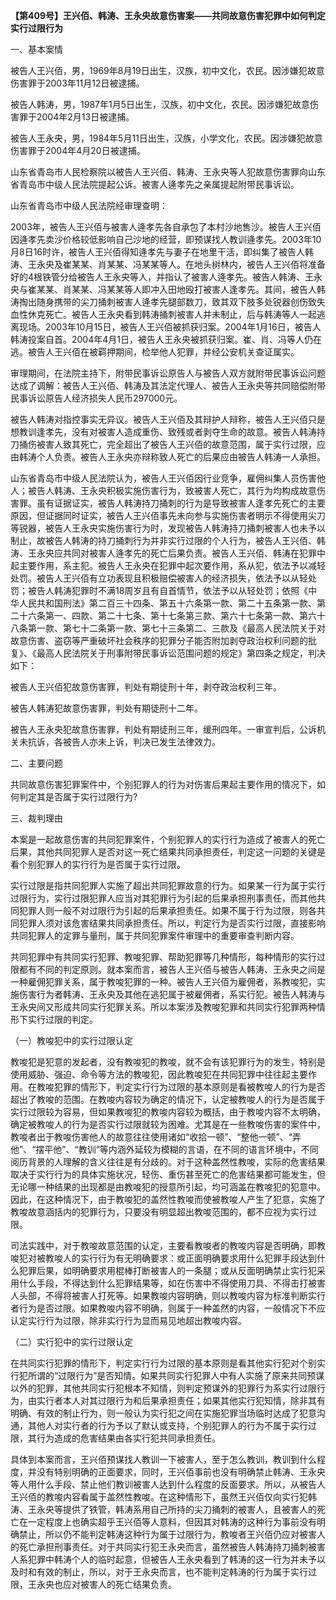**【第409号】王兴佰、韩涛、王永央故意伤害案——共同故意伤害犯罪中如何判定实行过限行为**

一、基本案情

被告人王兴佰，男，1969年8月19日出生，汉族，初中文化，农民。因涉嫌犯故意伤害罪于2003年11月12日被逮捕。

被告人韩涛，男，1987年1月5日出生，汉族，初中文化，农民。因涉嫌犯故意伤害罪于2004年2月13日被逮捕。

被告人王永央，男，1984年5月11日出生，汉族，小学文化，农民。因涉嫌犯故意伤害罪于2004年4月20日被逮捕。

山东省青岛市人民检察院以被告人王兴佰、韩涛、王永央等人犯故意伤害罪向山东省青岛市中级人民法院提起公诉。被害人逄孝先之亲属提起附带民事诉讼。

山东省青岛市中级人民法院经审理查明：

2003年，被告人王兴佰与被害人逄孝先各自承包了本村沙地售沙。被告人王兴佰因逄孝先卖沙价格较低影响自己沙地的经营，即预谋找人教训逄孝先。2003年10月8日16时许，被告人王兴佰得知逄孝先与妻子在地里干活，即纠集了被告人韩涛、王永央及崔某某、肖某某、冯某某等人。在地头树林内，被告人王兴佰将准备好的4根铁管分给被告人王永央等人，并指认了被害人逄孝先。被告人韩涛、王永央与崔某某、肖某某、冯某某等人即冲入田地殴打被害人逢孝先。其间，被告人韩涛掏出随身携带的尖刀捅刺被害人逄孝先腿部数刀，致其双下肢多处锐器创伤致失血性休克死亡。被告人王永央看到韩涛捅刺被害人并未制止，后与韩涛等人一起逃离现场。2003年10月15日，被告人王兴佰被抓获归案。2004年1月16日，被告人韩涛投案自首。2004年4月1日，被告人王永央被抓获归案。崔、肖、冯等人仍在逃。被告人王兴佰在被羁押期间，检举他人犯罪，并经公安机关查证属实。

审理期间，在法院主持下，附带民事诉讼原告人与被告人双方就附带民事诉讼问题达成了调解：被告人王兴佰、韩涛及其法定代理人、被告人王永央等共同赔偿附带民事诉讼原告人经济损失人民币297000元。

被告人韩涛对指控事实无异议。被告人王兴佰及其辩护人辩称，被告人王兴佰只是想教训逢孝先，没有对被害人造成重伤、致残或者剥夺生命的故意。被告人韩涛持刀捅伤被害人致其死亡，完全超出了被告人王兴佰的故意范围，属于实行过限，应由韩涛个人负责。被告人王永央亦辩称致人死亡的后果应由被告人韩涛一人承担。

山东省青岛市中级人民法院认为，被告人王兴佰因行业竞争，雇佣纠集人员伤害他人；被告人韩涛、王永央积极实施伤害行为，致被害人死亡，其行为均构成故意伤害罪。虽有证据证实，被告人韩涛持刀捅刺的行为是导致被害人逢孝先死亡的主要原因，但证据同时证实，被告人王兴佰事先未向参与实施伤害者明示不得使用尖刀等锐器，被告人王永央实施伤害行为时，发现被告人韩涛持刀捅刺被害人也未予以制止，故被告人韩涛的持刀捅刺行为并非实行过限的个人行为，被告人王兴佰、韩涛、王永央应共同对被害人逄孝先的死亡后果负责。被告人王兴佰、韩涛在犯罪中起主要作用，系主犯。被告人王永央在犯罪中起次要作用，系从犯，依法予以减轻处罚。被告人王兴佰有立功表现且积极赔偿被害人的经济损失，依法予以从轻处罚；被告人韩涛犯罪时不满18周岁且有自首情节，依法予以从轻处罚；依照《中华人民共和国刑法》第二百三十四条、第五十六条第一款、第二十五条第一款、第二十六条第一、四款、第二十七条、第十七条第三款、第六十七条第一款、第六十八条第一款、第七十二条第一款、第七十三条第二、三款及《最高人民法院关于对故意伤害、盗窃等严重破坏社会秩序的犯罪分子能否附加剥夺政治权利问题的批复》、《最高人民法院关于刑事附带民事诉讼范围问题的规定》第四条之规定，判决如下：

被告人王兴佰犯故意伤害罪，判处有期徒刑十年，剥夺政治权利三年。

被告人韩涛犯故意伤害罪，判处有期徒刑十二年。

被告人王永央犯故意伤害罪，判处有期徒刑三年，缓刑四年。一审宣判后，公诉机关未抗诉，各被告人亦未上诉，判决已发生法律效力。

二、主要问题

共同故意伤害犯罪案件中，个别犯罪人的行为对伤害后果起主要作用的情况下，如何判定其是否属于实行过限行为?

三、裁判理由

本案是一起故意伤害的共同犯罪案件，个别犯罪人的实行行为造成了被害人的死亡后果，其他共同犯罪人是否对这一死亡结果共同承担责任，判定这一问题的关键是看个别犯罪人的实行行为是否属于实行过限。

实行过限是指共同犯罪人实施了超出共同犯罪故意的行为。如果某一行为属于实行过限行为，实行过限犯罪人应当对其犯罪行为引起的后果承担刑事责任，而其他共同犯罪人则一般不对过限行为引起的后果承担责任。如果不属于行为过限，则各共同犯罪人须对该危害结果共同承担责任。所以，判定行为是否实行过限，直接影响共同犯罪人的定罪与量刑，属于共同犯罪案件审理中的重要审查判断内容。

共同犯罪中有共同实行犯罪、教唆犯罪、帮助犯罪等几种情形，每种情形的实行过限都有不同的判定原则。就本案而言，被告人王兴佰与被告人韩涛、王永央之间是一种雇佣犯罪关系，属于教唆犯罪的一种。被告人王兴佰为雇佣者，系教唆犯，实施伤害行为者韩涛、王永央及其他在逃犯属于被雇佣者，系实行犯。被告人韩涛与王永央间又形成共同实行犯罪关系。所以本案涉及教唆犯罪和共同实行犯罪两种情形下实行过限的判定。

（一）教唆犯中的实行过限认定

教唆犯是犯意的发起者，没有教唆犯的教唆，就不会有该犯罪行为的发生，特别是使用威胁、强迫、命令等方法的教唆犯，因此教唆犯在共同犯罪中往往起主要作用。在教唆犯罪的情形下，判定实行行为过限的基本原则是看被教唆人的行为是否超出了教唆的范围。在教唆内容较为确定的情况下，认定被教唆人的行为是否属于实行过限较为容易，但如果教唆犯的教唆内容较为概括，由于教唆内容不太明确，确定被教唆人的行为是否实行过限就较为困难。尤其是在一些教唆伤害的案件中，教唆者出于教唆伤害他人的故意往往使用诸如“收拾一顿”、“整他一顿”、“弄他”、“摆平他”、“教训”等内涵外延较为模糊的言语，在不同的语言环境中，不同阅历背景的人理解的含义往往是有分歧的。对于这种盖然性教唆，实际的危害结果取决于实行行为的具体实施状况，轻伤、重伤甚至死亡的危害结果都可能发生，但无论哪一种结果的出现都是由教唆犯的授意所引起，均可涵盖在教唆犯的犯意中。因此，在这种情况下，由于教唆犯的盖然性教唆而使被教唆人产生了犯意，实施了教唆故意涵括内的犯罪行为，只要没有明显超出教唆范围的，都不应视为实行过限。

司法实践中，对于教唆故意范围的认定，主要看教唆者的教唆内容是否明确，即教唆犯对被教唆人的实行行为有无明确要求：或正面明确要求用什么犯罪手段达到什么犯罪后果，如明确要求用棍棒打断被害人的一条腿；或从反面明确禁止实行犯采用什么手段，不得达到什么犯罪结果等，如在伤害中不得使用刀具、不得击打被害人头部，不得将被害人打死等。如果教唆内容明确，则以教唆内容为标准判断实行者行为是否过限。如果教唆内容不明确，则属于一种盖然的内容，一般情况下不应认定实行行为过限，除非实行行为显而易见地超出教唆内容。

（二）实行犯中的实行过限认定

在共同实行犯罪的情形下，判定实行行为过限的基本原则是看其他实行犯对个别实行犯所谓的“过限行为”是否知情。如果共同实行犯罪人中有人实施了原来共同预谋以外的犯罪，其他共同实行犯根本不知情，则判定预谋外的犯罪行为系实行过限行为，由实行者本人对其过限行为和后果承担责任；如果其他实行犯知情，除非其有明确、有效的制止行为，则一般认为实行犯之间在实施犯罪当场临时达成了犯意沟通，其他人对实行者的行为予以了默认或支持，个别犯罪人的行为不属于实行过限，其行为造成的危害结果由各实行犯共同承担责任。

具体到本案而言，王兴佰预谋找人教训一下被害人，至于怎么教训，教训到什么程度，并没有特别明确的正面要求，同时，王兴佰事前也没有明确禁止韩涛、王永央等人用什么手段、禁止他们教训被害人达到什么程度的反面要求。所以，从被告人王兴佰的教唆内容看属于盖然性教唆。在这种情形下，虽然王兴佰仅向实行犯韩涛、王永央等提供了铁管，韩涛系用自己所持的尖刀捅刺的被害人，且被害人的死亡在一定程度上也确实超乎王兴佰等人意料，但因其对韩涛的这种行为事前没有明确禁止，所以仍不能判定韩涛这种行为属于过限行为，教唆者王兴佰仍应对被害人的死亡承担刑事责任。对于共同实行犯王永央而言，虽然被告人韩涛持刀捅刺被害人系犯罪中韩涛个人的临时起意，但被告人王永央看到了韩涛的这一行为并未予以及时和有效的制止，所以，对于王永央而言，也不能判定韩涛的行为属于实行过限，王永央也应对被害人的死亡结果负责。